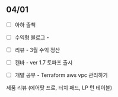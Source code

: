 ## 04/01

- [ ] 아하 출첵 
- [ ] 수익형 블로그 - 
- [ ] 리뷰 - 3월 수익 정산
- [ ] 캔바 - ver 1.7 토파즈 출시
- [ ] 개발 공부 - Terraform aws vpc 관리하기


제품 리뷰 (에어팟 프로, 터치 패드, LP 턴 테이블) 
